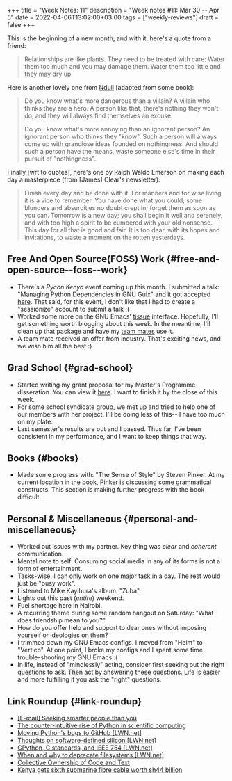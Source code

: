 +++
title = "Week Notes: 11"
description = "Week notes #11: Mar 30 -- Apr 5"
date = 2022-04-06T13:02:00+03:00
tags = ["weekly-reviews"]
draft = false
+++

This is the beginning of a new month, and with it,
here's a quote from a friend:

> Relationships are like plants. They need to be
> treated with care: Water them too much and you may
> damage them. Water them too little and they may
> dry up.

Here is another lovely one from [Nduli](https://jnduli.co.ke/) [adapted
from some book]:

> Do you know what's more dangerous than a villain?
> A villain who thinks they are a hero. A person
> like that, there's nothing they won't do, and they
> will always find themselves an excuse.
>
> Do you know what's more annoying than an ignorant
> person? An ignorant person who thinks they
> "know". Such a person will always come up with
> grandiose ideas founded on nothingness. And should
> such a person have the means, waste someone else's
> time in their pursuit of "nothingness".

Finally [wrt to quotes], here's one by Ralph Waldo
Emerson on making each day a masterpiece (from
[James] Clear's newsletter):

> Finish every day and be done with it. For manners
> and for wise living it is a vice to remember. You
> have done what you could; some blunders and
> absurdities no doubt crept in; forget them as soon
> as you can. Tomorrow is a new day; you shall begin
> it well and serenely, and with too high a spirit
> to be cumbered with your old nonsense. This day
> for all that is good and fair. It is too dear,
> with its hopes and invitations, to waste a moment
> on the rotten yesterdays.


## Free And Open Source(FOSS) Work {#free-and-open-source--foss--work}

-   There's a _Pycon Kenya_ event coming up this
    month. I submitted a talk: "Managing Python
    Dependencies in GNU Guix" and it got accepted
    [here](https://sessionize.com/s/Munyoki/managing-python-dependencies-in-gnu-guix/49475). That said, for this event, I don't like
    that I had to create a "sessionize" account to
    submit a talk :(
-   Worked some more on the GNU Emacs' [tissue](https://tissue.systemreboot.net/)
    interface. Hopefully, I'll get something worth
    blogging about this week. In the meantime, I'll
    clean up that package and have my [team mates](https://issues.genenetwork.org/team.html) use
    it.
-   A team mate received an offer from
    industry. That's exciting news, and we wish him
    all the best :)


## Grad School {#grad-school}

-   Started writing my grant proposal for my
    Master's Programme disseration. You can view it
    [here](https://git.genenetwork.org/bonfacemunyoki/dissertation/src/branch/main/grant-proposal/grant-proposal.md). I want to finish it by the close of this
    week.
-   For some school syndicate group, we met up and
    tried to help one of our members with her
    project. I'll be doing less of this-- I have too
    much on my plate.
-   Last semester's results are out and I
    passed. Thus far, I've been consistent in my
    performance, and I want to keep things that way.


## Books {#books}

-   Made some progress with: "The Sense of Style" by
    Steven Pinker. At my current location in the
    book, Pinker is discussing some grammatical
    constructs. This section is making further
    progress with the book difficult.


## Personal &amp; Miscellaneous {#personal-and-miscellaneous}

-   Worked out issues with my partner. Key thing was
    _clear_ and _coherent_ communication.
-   Mental note to self: Consuming social media in
    any of its forms is not a form of entertainment.
-   Tasks-wise, I can only work on one major task in
    a day. The rest would just be "busy work".
-   Listened to Mike Kayihura's album: "Zuba".
-   Lights out this past (_entire_) weekend.
-   Fuel shortage here in Nairobi.
-   A recurring theme during some random hangout on
    Saturday: "What does friendship mean to you?"
-   How do you offer help and support to dear ones
    without imposing yourself or ideologies on them?
-   I trimmed down my GNU Emacs configs. I moved
    from "Helm" to "Vertico". At one point, I broke
    my configs and I spent some time
    trouble-shooting my GNU Emacs :(
-   In life, instead of "mindlessly" acting,
    consider first seeking out the right questions
    to ask. Then act by answering these
    questions. Life is easier and more fulfilling if
    you ask the "right" questions.


## Link Roundup {#link-roundup}

-   [[E-mail] Seeking smarter people than you](https://www.xach.com/naggum/articles/3250612397276876@naggum.no.html)
-   [The counter-intuitive rise of Python in scientific computing](https://cerfacs.fr/coop/fortran-vs-python)
-   [Moving Python's bugs to GitHub [LWN.net]​](https://lwn.net/Articles/885854/)
-   [Thoughts on software-defined silicon [LWN.net]​](https://lwn.net/Articles/884876/)
-   [CPython, C standards, and IEEE 754 [LWN.net]​](https://lwn.net/Articles/886516/)
-   [When and why to deprecate filesystems [LWN.net]​](https://lwn.net/Articles/886708/)
-   [Collective Ownership of Code and Text](https://www.artima.com/articles/collective-ownership-of-code-and-text)
-   [Kenya gets sixth submarine fibre cable worth sh44 billion](https://www.the-star.co.ke/news/2022-03-29-kenya-gets-sixth-submarine-fibre-cable-worth-sh44-billion/)
